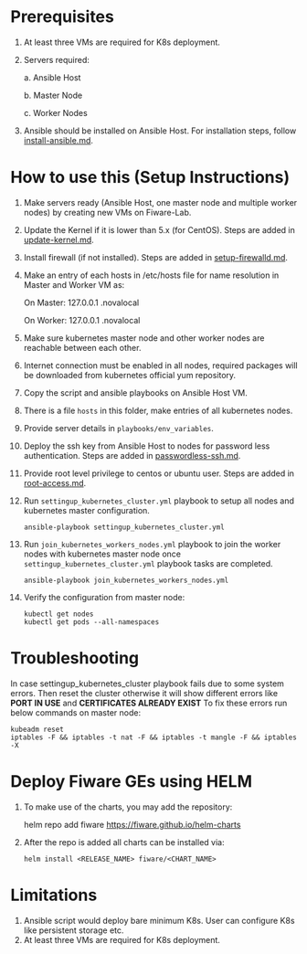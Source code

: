 # Prerequisites
1.	At least three VMs are required for K8s deployment.
2.	Servers required:

    a. Ansible Host
    
    b. Master Node
    
    c. Worker Nodes
    
3.	Ansible should be installed on Ansible Host. For installation steps, follow [install-ansible.md](https://github.com/Fiware-Community/kubernetes-in-FiwareLab/blob/main/docs/install-ansible.md).

# How to use this (Setup Instructions)
1.	Make servers ready (Ansible Host, one master node and multiple worker nodes) by creating new VMs on Fiware-Lab.
2.	Update the Kernel if it is lower than 5.x (for CentOS). Steps are added in [update-kernel.md](https://github.com/Fiware-Community/kubernetes-in-FiwareLab/blob/main/docs/update-kernel.md).
3.	Install firewall (if not installed). Steps are added in [setup-firewalld.md](https://github.com/Fiware-Community/kubernetes-in-FiwareLab/blob/main/docs/setup-firewalld.md).
4.	Make an entry of each hosts in /etc/hosts file for name resolution in Master and Worker VM as:

    On Master: 127.0.0.1   <master-vm-name>.novalocal
    
    On Worker: 127.0.0.1   <worker-vm-name>.novalocal
    
5.	Make sure kubernetes master node and other worker nodes are reachable between each other.
6.	Internet connection must be enabled in all nodes, required packages will be downloaded from kubernetes official yum repository. 
7.	Copy the script and ansible playbooks on Ansible Host VM.
8.	There is a file ```hosts``` in this folder, make entries of all kubernetes nodes.
9.	Provide server details in ```playbooks/env_variables```.
10.	Deploy the ssh key from Ansible Host to nodes for password less authentication. Steps are added in [passwordless-ssh.md](https://github.com/Fiware-Community/kubernetes-in-FiwareLab/blob/main/docs/passwordless-ssh.md).
11.	Provide root level privilege to centos or ubuntu user. Steps are added in [root-access.md](https://github.com/Fiware-Community/kubernetes-in-FiwareLab/blob/main/docs/root-access.md).
12.	Run ```settingup_kubernetes_cluster.yml``` playbook to setup all nodes and kubernetes master configuration.
    
    ```ansible-playbook settingup_kubernetes_cluster.yml```

13.	Run ```join_kubernetes_workers_nodes.yml``` playbook to join the worker nodes with kubernetes master node once ```settingup_kubernetes_cluster.yml``` playbook tasks are completed.
    
    ```ansible-playbook join_kubernetes_workers_nodes.yml```

14.	Verify the configuration from master node:
    
    ```
    kubectl get nodes
    kubectl get pods --all-namespaces
    ```
    
# Troubleshooting
In case settingup_kubernetes_cluster playbook fails due to some system errors. Then reset the cluster otherwise it will show different errors like **PORT IN USE** and **CERTIFICATES ALREADY EXIST**
To fix these errors run below commands on master node:
    
    kubeadm reset
    iptables -F && iptables -t nat -F && iptables -t mangle -F && iptables -X

# Deploy Fiware GEs using HELM
1.	To make use of the charts, you may add the repository:
    
    helm repo add fiware https://fiware.github.io/helm-charts
2.	After the repo is added all charts can be installed via:
    
    ```helm install <RELEASE_NAME> fiware/<CHART_NAME>```

# Limitations
1.	Ansible script would deploy bare minimum K8s. User can configure K8s like persistent storage etc.
2. At least three VMs are required for K8s deployment. 
